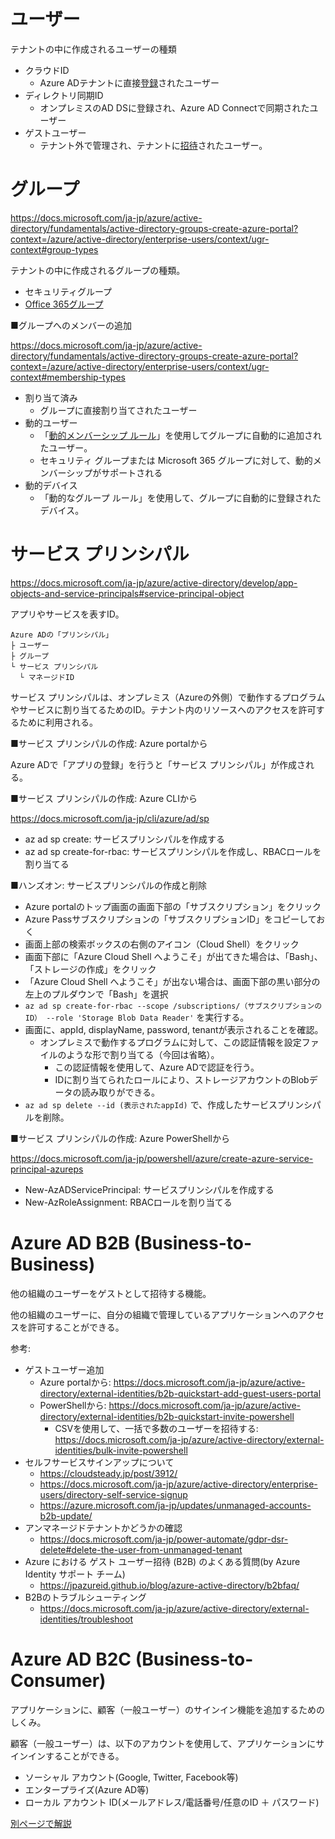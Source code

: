 
# ユーザー

テナントの中に作成されるユーザーの種類

- クラウドID
  - Azure ADテナントに直接[登録](https://docs.microsoft.com/ja-jp/azure/active-directory/fundamentals/add-users-azure-active-directory?context=/azure/active-directory/enterprise-users/context/ugr-context)されたユーザー
- ディレクトリ同期ID
  - オンプレミスのAD DSに登録され、Azure AD Connectで同期されたユーザー
- ゲストユーザー
  - テナント外で管理され、テナントに[招待](https://docs.microsoft.com/ja-jp/azure/active-directory/external-identities/b2b-quickstart-add-guest-users-portal)されたユーザー。


# グループ

https://docs.microsoft.com/ja-jp/azure/active-directory/fundamentals/active-directory-groups-create-azure-portal?context=/azure/active-directory/enterprise-users/context/ugr-context#group-types

テナントの中に作成されるグループの種類。

- セキュリティグループ
- [Office 365グループ](https://docs.microsoft.com/ja-jp/microsoft-365/admin/create-groups/office-365-groups?view=o365-worldwide)


■グループへのメンバーの追加

https://docs.microsoft.com/ja-jp/azure/active-directory/fundamentals/active-directory-groups-create-azure-portal?context=/azure/active-directory/enterprise-users/context/ugr-context#membership-types

- 割り当て済み
  - グループに直接割り当てされたユーザー
- 動的ユーザー
  - 「[動的メンバーシップ ルール](https://docs.microsoft.com/ja-jp/azure/active-directory/enterprise-users/groups-create-rule)」を使用してグループに自動的に追加されたユーザー。
  - セキュリティ グループまたは Microsoft 365 グループに対して、動的メンバーシップがサポートされる
- 動的デバイス
  - 「動的なグループ ルール」を使用して、グループに自動的に登録されたデバイス。

# サービス プリンシパル

https://docs.microsoft.com/ja-jp/azure/active-directory/develop/app-objects-and-service-principals#service-principal-object

アプリやサービスを表すID。

```
Azure ADの「プリンシパル」
├ ユーザー
├ グループ
└ サービス プリンシパル
  └ マネージドID
```

サービス プリンシパルは、オンプレミス（Azureの外側）で動作するプログラムやサービスに割り当てるためのID。テナント内のリソースへのアクセスを許可するために利用される。

■サービス プリンシパルの作成: Azure portalから

Azure ADで「アプリの登録」を行うと「サービス プリンシパル」が作成される。

■サービス プリンシパルの作成: Azure CLIから

https://docs.microsoft.com/ja-jp/cli/azure/ad/sp

- az ad sp create: サービスプリンシパルを作成する
- az ad sp create-for-rbac: サービスプリンシパルを作成し、RBACロールを割り当てる

■ハンズオン: サービスプリンシパルの作成と削除

- Azure portalのトップ画面の画面下部の「サブスクリプション」をクリック
- Azure Passサブスクリプションの「サブスクリプションID」をコピーしておく
- 画面上部の検索ボックスの右側のアイコン（Cloud Shell）をクリック
- 画面下部に「Azure Cloud Shell へようこそ」が出てきた場合は、「Bash」、「ストレージの作成」をクリック
- 「Azure Cloud Shell へようこそ」が出ない場合は、画面下部の黒い部分の左上のプルダウンで「Bash」を選択
- `az ad sp create-for-rbac --scope /subscriptions/（サブスクリプションのID） --role 'Storage Blob Data Reader'` を実行する。
- 画面に、appId, displayName, password, tenantが表示されることを確認。
  - オンプレミスで動作するプログラムに対して、この認証情報を設定ファイルのような形で割り当てる（今回は省略）。
    - この認証情報を使用して、Azure ADで認証を行う。
    - IDに割り当てられたロールにより、ストレージアカウントのBlobデータの読み取りができる。
- `az ad sp delete --id (表示されたappId)` で、作成したサービスプリンシパルを削除。

■サービス プリンシパルの作成: Azure PowerShellから

https://docs.microsoft.com/ja-jp/powershell/azure/create-azure-service-principal-azureps

- New-AzADServicePrincipal: サービスプリンシパルを作成する
- New-AzRoleAssignment: RBACロールを割り当てる

# Azure AD B2B (Business-to-Business)

他の組織のユーザーをゲストとして招待する機能。

他の組織のユーザーに、自分の組織で管理しているアプリケーションへのアクセスを許可することができる。

参考:
- ゲストユーザー追加
  - Azure portalから: https://docs.microsoft.com/ja-jp/azure/active-directory/external-identities/b2b-quickstart-add-guest-users-portal
  - PowerShellから: https://docs.microsoft.com/ja-jp/azure/active-directory/external-identities/b2b-quickstart-invite-powershell
    - CSVを使用して、一括で多数のユーザーを招待する: https://docs.microsoft.com/ja-jp/azure/active-directory/external-identities/bulk-invite-powershell
- セルフサービスサインアップについて
  - https://cloudsteady.jp/post/3912/
  - https://docs.microsoft.com/ja-jp/azure/active-directory/enterprise-users/directory-self-service-signup
  - https://azure.microsoft.com/ja-jp/updates/unmanaged-accounts-b2b-update/
- アンマネージドテナントかどうかの確認
  - https://docs.microsoft.com/ja-jp/power-automate/gdpr-dsr-delete#delete-the-user-from-unmanaged-tenant
- Azure における ゲスト ユーザー招待 (B2B) のよくある質問(by Azure Identity サポート チーム)
  - https://jpazureid.github.io/blog/azure-active-directory/b2bfaq/
- B2Bのトラブルシューティング
  - https://docs.microsoft.com/ja-jp/azure/active-directory/external-identities/troubleshoot

# Azure AD B2C (Business-to-Consumer)

アプリケーションに、顧客（一般ユーザー）のサインイン機能を追加するためのしくみ。

顧客（一般ユーザー）は、以下のアカウントを使用して、アプリケーションにサインインすることができる。

- ソーシャル アカウント(Google, Twitter, Facebook等)
- エンタープライズ(Azure AD等)
- ローカル アカウント ID(メールアドレス/電話番号/任意のID ＋ パスワード) 

[別ページで解説](mod01-08-aad-b2c.md)

